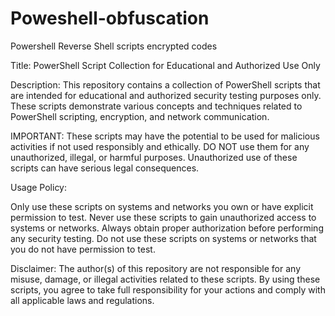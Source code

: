 # Poweshell-obfuscation
Powershell Reverse Shell scripts encrypted codes

Title: PowerShell Script Collection for Educational and Authorized Use Only

Description:
This repository contains a collection of PowerShell scripts that are intended for educational and authorized security testing purposes only. These scripts demonstrate various concepts and techniques related to PowerShell scripting, encryption, and network communication.

IMPORTANT: These scripts may have the potential to be used for malicious activities if not used responsibly and ethically. DO NOT use them for any unauthorized, illegal, or harmful purposes. Unauthorized use of these scripts can have serious legal consequences.

Usage Policy:

Only use these scripts on systems and networks you own or have explicit permission to test.
Never use these scripts to gain unauthorized access to systems or networks.
Always obtain proper authorization before performing any security testing.
Do not use these scripts on systems or networks that you do not have permission to test.


Disclaimer:
The author(s) of this repository are not responsible for any misuse, damage, or illegal activities related to these scripts. By using these scripts, you agree to take full responsibility for your actions and comply with all applicable laws and regulations.
